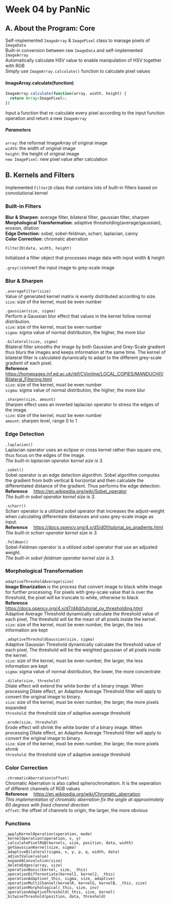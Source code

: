 # Week 04 by PanNic  
  
## A. About the Program: Core  
Self-implemented `ImageArray` & `ImagePixel` class to manage pixels of `ImageData`  
Built-in conversion between raw `ImageData` and self-implemented `ImageArray`  
Automatically calculate HSV value to enable manipulation of HSV together with RGB  
Simply use `ImageArray.calculate()` function to calculate pixel values  

#### ImageArray.calculate(function)  
``` javascript
ImageArray.calculate(function(array, width, height) {  
  return Array<ImagePixel>;  
})  
```
  
Input a function that re-calculate every pixel according to the input function operation and return a new `ImageArray`
##### Parameters
`array`: the reformat ImageArray of original image  
`width`: the width of original image  
`height`: the height of original image  
`new ImagePixel`: new pixel value after calculation  
  
## B. Kernels and Filters
Implemented `Filter2D` class that contains lots of built-in filters based on convolutional kernel  

### Built-in Filters
**Blur & Sharpen**: average filter, bilateral filter, gaussian filter, sharpen  
**Morphological Transformation**: adaptive thresholding(average/gaussian), erosion, dilation  
**Edge Detection**: sobel, sobel-feldman, scharr, laplacian, canny  
**Color Correction**: chromatic aberration  
  
`Filter2D(data, width, height)`  
  
Initialized a filter object that processes image data with input width & height  

`.grey()`convert the input image to grey-scale image

### Blur & Sharpen

`.averageFilter(size)`  
Value of generated kernel matrix is evenly distributed according to size.  
`size`: size of the kernel, must be even number  

`.gaussian(size, sigma)`  
Perform a Gaussian blur effect that values in the kernel follow normal distribution.  
`size`: size of the kernel, must be even number  
`sigma`: sigma value of normal distribution, the higher, the more blur  

`.bilateral(size, sigma)`  
Bilateral filter smooths the image by both Gaussian and Grey-Scale gradient thus blurs the images and keeps information at the same time. The kernel of bilateral filter is calculated dynamically to adapt to the different grey-scale gradient of each pixel.  
**Reference**  https://homepages.inf.ed.ac.uk/rbf/CVonline/LOCAL_COPIES/MANDUCHI1/Bilateral_Filtering.html  
`size`: size of the kernel, must be even number  
`sigma`: sigma value of normal distribution, the higher, the more blur  

`.sharpen(size, amount)`  
Sharpen effect uses an inverted laplacian operator to stress the edges of the image.  
`size`: size of the kernel, must be even number  
`amount`: sharpen level, range 0 to 1  

### Edge Detection

`.laplacian()`  
Laplacian operator uses an eclipse or cross kernel rather than square one, thus focus on the edges of the image.  
*The built-in laplacian operator kernel size is 3.*  

`.sobel()`  
Sobel operator is an edge detection algorithm. Sobel algorithm computes the gradient from both vertical & horizontal and then calculate the differentiated distance of the gradient. Thus performs the edge detection.  
**Reference**  https://en.wikipedia.org/wiki/Sobel_operator  
*The built-in sobel operator kernel size is 3.*

`.scharr()`  
Scharr operator is a utilized sobel operator that increases the adjust-weight when calculating differentiate distances and uses grey-scale image as input.  
**Reference**  https://docs.opencv.org/4.x/d5/d0f/tutorial_py_gradients.html  
*The built-in scharr operator kernel size is 3.*  

`.feldman()`  
Sobel-Feldman operator is a utilized sobel operator that use an adjusted weight.  
*The built-in sobel-feldman operator kernel size is 3.*  

### Morphological Transformation

`adaptiveThresholdAverage(size)`  
**Image Binarization** is the process that convert image to black white image for further processing. For pixels with grey-scale value that is over the threshold, the pixel will be truncate to white, otherwise to black  
**Reference**  https://docs.opencv.org/4.x/d7/d4d/tutorial_py_thresholding.html  
Adaptive Average Threshold dynamically calculate the threshold value of each pixel, The threshold will be the mean of all pixels inside the kernel.  
`size`: size of the kernel, must be even number, the larger, the less information are kept  

`.adaptiveThresholdGaussian(size, sigma)`  
Adaptive Gaussian Threshold dynamically calculate the threshold value of each pixel, The threshold will be the weighted gaussian of all pixels inside the kernel.  
`size`: size of the kernel, must be even number, the larger, the less information are kept  
`sigma`: sigma value of normal distribution, the lower, the more concentrate  

`.dilate(size, threshold)`  
Dilate effect will extend the white border of a binary image. When processing Dilate effect, an Adaptive Average Threshold filter will apply to convert the original image to binary.  
`size`: size of the kernel, must be even number, the larger, the more pixels expanded  
`threshold`: the threshold size of adaptive average threshold  

`.erode(size, threshold)`  
Erode effect will shrink the white border of a binary image. When processing Dilate effect, an Adaptive Average Threshold filter will apply to convert the original image to binary.  
`size`: size of the kernel, must be even number, the larger, the more pixels shrink  
`threshold`: the threshold size of adaptive average threshold  

### Color Correction

`.chromaticAberration(offset)`  
Chromatic Aberration is also called spherochromatism. It is the seperation of different channels of RGB values  
**Reference**  https://en.wikipedia.org/wiki/Chromatic_aberration  
*This implementation of chromatic aberration fix the angle at approximately 60 degrees with fixed channel direction*  
`offset`: the offset of channels to origin, the larger, the more obvious  

### Functions
```
_applyKernelOperation(operation, mode)
_kernelOperation(operation, x, y)
_calculatePixelRGB(kernels, size, position, data, width)
_getGaussianKernel(size, sigma)
_adaptiveBilateral(sigma, x, y, p, q, width, data)
_adjustValue(value)
_expand4Convolution(size)
_deleteEdges(array, size)
_operationBasic(kernel, size, _this)
_operationDifferentiate(kernel1, kernel2, _this)
_operationAdaptive(_this, sigma, size, adaptive)
_operationMultiChannel(kernelR, kernelG, kernelB, _this, size)
_operationMorphological(_this, size, inv)
_operationAdaptiveThreshold(_this, size, kernel)
_bitwiseThreshold(position, data, threshold)
```
